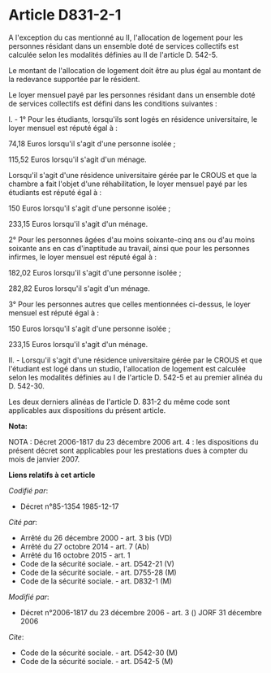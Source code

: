 # Article D831-2-1

A l'exception du cas mentionné au II, l'allocation de logement pour les personnes résidant dans un ensemble doté de services
collectifs est calculée selon les modalités définies au II de l'article D. 542-5.

Le montant de l'allocation de logement doit être au plus égal au montant de la redevance supportée par le résident.

Le loyer mensuel payé par les personnes résidant dans un ensemble doté de services collectifs est défini dans les conditions
suivantes :

I. - 1° Pour les étudiants, lorsqu'ils sont logés en résidence universitaire, le loyer mensuel est réputé égal à :

74,18 Euros lorsqu'il s'agit d'une personne isolée ;

115,52 Euros lorsqu'il s'agit d'un ménage.

Lorsqu'il s'agit d'une résidence universitaire gérée par le CROUS et que la chambre a fait l'objet d'une réhabilitation, le
loyer mensuel payé par les étudiants est réputé égal à :

150 Euros lorsqu'il s'agit d'une personne isolée ;

233,15 Euros lorsqu'il s'agit d'un ménage.

2° Pour les personnes âgées d'au moins soixante-cinq ans ou d'au moins soixante ans en cas d'inaptitude au travail, ainsi que
pour les personnes infirmes, le loyer mensuel est réputé égal à :

182,02 Euros lorsqu'il s'agit d'une personne isolée ;

282,82 Euros lorsqu'il s'agit d'un ménage.

3° Pour les personnes autres que celles mentionnées ci-dessus, le loyer mensuel est réputé égal à :

150 Euros lorsqu'il s'agit d'une personne isolée ;

233,15 Euros lorsqu'il s'agit d'un ménage.

II. - Lorsqu'il s'agit d'une résidence universitaire gérée par le CROUS et que l'étudiant est logé dans un studio,
l'allocation de logement est calculée selon les modalités définies au I de l'article D. 542-5 et au premier alinéa du D.
542-30.

Les deux derniers alinéas de l'article D. 831-2 du même code sont applicables aux dispositions du présent article.

**Nota:**

NOTA : Décret 2006-1817 du 23 décembre 2006 art. 4 : les dispositions du présent décret sont applicables pour les prestations
dues à compter du mois de janvier 2007.

**Liens relatifs à cet article**

_Codifié par_:

  - Décret n°85-1354 1985-12-17

_Cité par_:

  - Arrêté du 26 décembre 2000 - art. 3 bis (VD)
  - Arrêté du 27 octobre 2014 - art. 7 (Ab)
  - Arrêté du 16 octobre 2015 - art. 1
  - Code de la sécurité sociale. - art. D542-21 (V)
  - Code de la sécurité sociale. - art. D755-28 (M)
  - Code de la sécurité sociale. - art. D832-1 (M)

_Modifié par_:

  - Décret n°2006-1817 du 23 décembre 2006 - art. 3 () JORF 31 décembre 2006

_Cite_:

  - Code de la sécurité sociale. - art. D542-30 (M)
  - Code de la sécurité sociale. - art. D542-5 (M)
